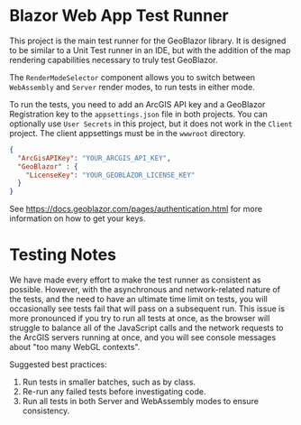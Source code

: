 # Blazor Web App Test Runner

This project is the main test runner for the GeoBlazor library. It is designed to be similar to a Unit Test runner in an IDE,
but with the addition of the map rendering capabilities necessary to truly test GeoBlazor.

The `RenderModeSelector` component allows you to switch between `WebAssembly` and `Server` render modes, to run tests in either mode.

To run the tests, you need to add an ArcGIS API key and a GeoBlazor Registration key to the `appsettings.json` file in
both projects. You can optionally use `User Secrets` in this project, but it does not work in the `Client` project. The
client appsettings must be in the `wwwroot` directory.

```json
{
  "ArcGisAPIKey": "YOUR_ARCGIS_API_KEY",
  "GeoBlazor" : {
    "LicenseKey": "YOUR_GEOBLAZOR_LICENSE_KEY"
  }
}
```

See https://docs.geoblazor.com/pages/authentication.html for more information on how to get your keys.


# Testing Notes

We have made every effort to make the test runner as consistent as possible. However, with the asynchronous and network-related
nature of the tests, and the need to have an ultimate time limit on tests, you will occasionally see tests fail that will
pass on a subsequent run. This issue is more pronounced if you try to run all tests at once, as the browser will struggle
to balance all of the JavaScript calls and the network requests to the ArcGIS servers running at once, and you will see
console messages about "too many WebGL contexts".

Suggested best practices:

1. Run tests in smaller batches, such as by class.
2. Re-run any failed tests before investigating code.
3. Run all tests in both Server and WebAssembly modes to ensure consistency.